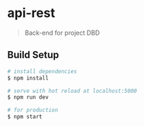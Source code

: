 # api-rest

> Back-end for project DBD

## Build Setup

``` bash
# install dependencies
$ npm install

# serve with hot reload at localhost:5000
$ npm run dev

# for production
$ npm start
```
